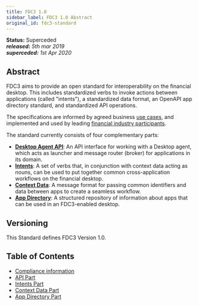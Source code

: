 ```yaml
---
title: FDC3 1.0
sidebar_label: FDC3 1.0 Abstract
original_id: fdc3-standard
---
```


**Status:** Superceded  
_**released:** 5th mar 2019_  
_**superceded:** 1st Apr 2020_  

## Abstract
FDC3 aims to provide an open standard for interoperability on the financial desktop. This includes standardized verbs to invoke actions between applications (called "intents"), a standardized data format, an OpenAPI app directory standard, and standardized API operations.

The specifications are informed by agreed business [use cases](use-cases/overview), and implemented and used by leading [financial industry participants](../../users).

The standard currently consists of four complementary parts:
- **[Desktop Agent API](api/spec)**: An API interface for working with a Desktop agent, which acts as launcher and message router (broker) for applications in its domain. 
- **[Intents](intents/spec)**: A set of verbs that, in conjunction with context data acting as nouns, can be used to put together common cross-application workflows on the financial desktop.
- **[Context Data](context/spec)**: A message format for passing common identifiers and data between apps to create a seamless workflow.
- **[App Directory](app-directory/spec)**: A structured repository of information about apps that can be used in an FDC3-enabled desktop.

## Versioning
This Standard defines FDC3 Version 1.0. 

## Table of Contents
- [Compliance information](fdc3-compliance)
- [API Part](api/spec)
- [Intents Part](intents/spec)
- [Context Data Part](context/spec)
- [App Directory Part ](app-directory/spec)